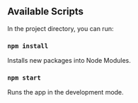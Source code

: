 ## Available Scripts

In the project directory, you can run:

### `npm install`

Installs new packages into Node Modules.<br />

### `npm start`

Runs the app in the development mode.<br />
